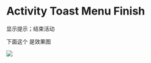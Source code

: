 # Activity Toast Menu Finish

显示提示；结束活动

下面这个 是效果图

![](https://ws3.sinaimg.cn/large/006tKfTcgy1fpfweg8s3mj30a10kst9d.jpg)



